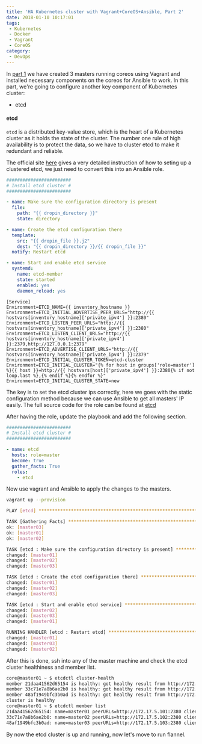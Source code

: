 ```yaml
---
title: 'HA Kubernetes cluster with Vagrant+CoreOS+Ansible, Part 2'
date: 2018-01-10 10:17:01
tags:
 - Kubernetes
 - Docker
 - Vagrant
 - CoreOS
category:
 - DevOps
---
```


In [part 1](http://blog.wumuxian1988.com/2017/12/21/HA-Kubernetes-cluster-with-Vagrant-CoreOS-Ansible-Part-1/) we have created 3 masters running coreos using Vagrant and installed necessary components on the coreos for Ansible to work. In this part, we're going to configure another key component of Kubernetes cluster:

- etcd

#### etcd

`etcd` is a distributed key-value store, which is the heart of a Kubernetes cluster as it holds the state of the cluster. The number one rule of high availability is to protect the data, so we have to cluster etcd to make it redundant and reliable.

The official site [here](https://coreos.com/etcd/docs/latest/op-guide/clustering.html) gives a very detailed instruction of how to seting up a clustered etcd, we just need to convert this into an Ansible role.

```yml
########################
# Install etcd cluster #
########################

- name: Make sure the configuration directory is present
  file:
    path: "{{ dropin_directory }}"
    state: directory

- name: Create the etcd configuration there
  template:
    src: "{{ dropin_file }}.j2"
    dest: "{{ dropin_directory }}/{{ dropin_file }}"
  notify: Restart etcd

- name: Start and enable etcd service
  systemd:
    name: etcd-member
    state: started
    enabled: yes
    daemon_reload: yes
```

```
[Service]
Environment=ETCD_NAME={{ inventory_hostname }}
Environment=ETCD_INITIAL_ADVERTISE_PEER_URLS="http://{{ hostvars[inventory_hostname]['private_ipv4'] }}:2380"
Environment=ETCD_LISTEN_PEER_URLS="http://{{ hostvars[inventory_hostname]['private_ipv4'] }}:2380"
Environment=ETCD_LISTEN_CLIENT_URLS="http://{{ hostvars[inventory_hostname]['private_ipv4'] }}:2379,http://127.0.0.1:2379"
Environment=ETCD_ADVERTISE_CLIENT_URLS="http://{{ hostvars[inventory_hostname]['private_ipv4'] }}:2379"
Environment=ETCD_INITIAL_CLUSTER_TOKEN=etcd-cluster
Environment=ETCD_INITIAL_CLUSTER="{% for host in groups['role=master'] %}{{ host }}=http://{{ hostvars[host]['private_ipv4'] }}:2380{% if not loop.last %},{% endif %}{% endfor %}"
Environment=ETCD_INITIAL_CLUSTER_STATE=new
```

The key is to set the etcd cluster ips correctly, here we goes with the static configuration method because we can use Ansible to get all masters' IP easily. The full source code for the role can be found at [etcd](https://github.com/WUMUXIAN/ha-kubernetes-cluster-vagrant/tree/master/provisioning/roles/etcd)

After having the role, update the playbook and add the following section.

```yml
########################
# Install etcd cluster #
########################

- name: etcd
  hosts: role=master
  become: true
  gather_facts: True
  roles:
    - etcd
```

Now use vagrant and Ansible to apply the changes to the masters.

```bash
vagrant up --provision

PLAY [etcd] ********************************************************************

TASK [Gathering Facts] *********************************************************
ok: [master03]
ok: [master01]
ok: [master02]

TASK [etcd : Make sure the configuration directory is present] *****************
changed: [master01]
changed: [master02]
changed: [master03]

TASK [etcd : Create the etcd configuration there] ******************************
changed: [master01]
changed: [master02]
changed: [master03]

TASK [etcd : Start and enable etcd service] ************************************
changed: [master02]
changed: [master03]
changed: [master01]

RUNNING HANDLER [etcd : Restart etcd] ******************************************
changed: [master01]
changed: [master03]
changed: [master02]
```

After this is done, ssh into any of the master machine and check the etcd cluster healthiness and member list.

```bash
core@master01 ~ $ etcdctl cluster-health
member 21daa41562d65154 is healthy: got healthy result from http://172.17.5.101:2379
member 33c71e7a8b6ae2b0 is healthy: got healthy result from http://172.17.5.102:2379
member 48af1949bfc3b0ad is healthy: got healthy result from http://172.17.5.103:2379
cluster is healthy
core@master01 ~ $ etcdctl member list
21daa41562d65154: name=master01 peerURLs=http://172.17.5.101:2380 clientURLs=http://172.17.5.101:2379 isLeader=false
33c71e7a8b6ae2b0: name=master02 peerURLs=http://172.17.5.102:2380 clientURLs=http://172.17.5.102:2379 isLeader=true
48af1949bfc3b0ad: name=master03 peerURLs=http://172.17.5.103:2380 clientURLs=http://172.17.5.103:2379 isLeader=false
```

By now the etcd cluster is up and running, now let's move to run flannel.
